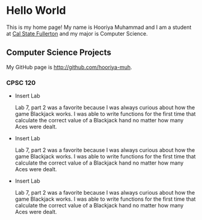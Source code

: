 # Hello World

This is my home page! My name is Hooriya Muhammad and I am a student at [Cal State Fullerton](http://www.fullerton.edu/) and my major is Computer Science.

## Computer Science Projects

My GitHub page is http://github.com/hooriya-muh.

### CPSC 120

* Insert Lab

    Lab 7, part 2 was a favorite because I was always curious about how the
    game Blackjack works. I was able to write functions for the first time
    that calculate the correct value of a Blackjack hand no matter how many
    Aces were dealt.

* Insert Lab

    Lab 7, part 2 was a favorite because I was always curious about how the
    game Blackjack works. I was able to write functions for the first time
    that calculate the correct value of a Blackjack hand no matter how many
    Aces were dealt.

* Insert Lab

    Lab 7, part 2 was a favorite because I was always curious about how the
    game Blackjack works. I was able to write functions for the first time
    that calculate the correct value of a Blackjack hand no matter how many
    Aces were dealt.
